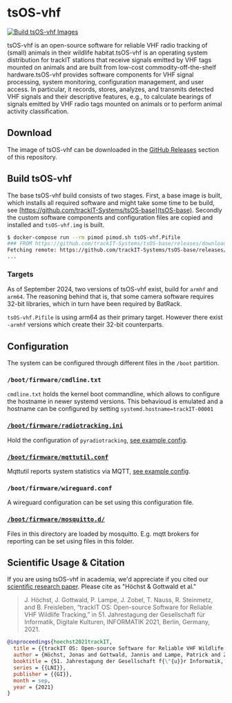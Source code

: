 # tsOS-vhf
[![Build tsOS-vhf Images](https://github.com/trackIT-Systems/tsOS-vhf/actions/workflows/build.yml/badge.svg)](https://github.com/trackIT-Systems/tsOS-vhf/actions/workflows/build.yml)

tsOS-vhf is an open-source software for reliable VHF radio tracking of (small) animals in their wildlife habitat.tsOS-vhf is an operating system distribution for trackIT stations that receive signals emitted by VHF tags mounted on animals and are built from low-cost commodity-off-the-shelf hardware.tsOS-vhf provides software components for VHF signal processing, system monitoring, configuration management, and user access. In particular, it records, stores, analyzes, and transmits detected VHF signals and their descriptive features, e.g., to calculate bearings of signals emitted by VHF radio tags mounted on animals or to perform animal activity classification. 


## Download

The image of tsOS-vhf can be downloaded in the [GitHub Releases](https://github.com/trackIT-Systems/tsOS-vhf/releases) section of this repository. 

## Build tsOS-vhf

The base tsOS-vhf build consists of two stages. First, a base image is built, which installs all required software and might take some time to be build, see [https://github.com/trackIT-Systems/tsOS-base](tsOS-base). Secondly the custom software components and configuration files are copied and installed and `tsOS-vhf.img` is built. 

```sh
$ docker-compose run --rm pimod pimod.sh tsOS-vhf.Pifile
### FROM https://github.com/trackIT-Systems/tsOS-base/releases/download/2024.07.2/tsOS-base-arm64-2024.07.2.zip
Fetching remote: https://github.com/trackIT-Systems/tsOS-base/releases/download/2024.07.2/tsOS-base-arm64-2024.07.2.zip
...
```

### Targets

As of September 2024, two versions of tsOS-vhf exist, build for `armhf` and `arm64`. The reasoning behind that is, that some camera software requires 32-bit libraries, which in turn have been required by BatRack. 

`tsOS-vhf.Pifile` is using arm64 as their primary target. However there exist `-armhf` versions which create their 32-bit counterparts. 

## Configuration

The system can be configured through different files in the `/boot` partition.

### `/boot/firmware/cmdline.txt`

`cmdline.txt` holds the kernel boot commandline, which allows to configure the hostname in newer systemd versions. This behavioud is emulated and a hostname can be configured by setting `systemd.hostname=trackIT-00001`

### [`/boot/firmware/radiotracking.ini`](boot/firmware/radiotracking.ini)

Hold the configuration of `pyradiotracking`, [see example config](https://github.com/trackIT-Systems/pyradiotracking/blob/main/etc/radiotracking.ini).

### [`/boot/firmware/mqttutil.conf`](boot/firmware/mqttutil.conf)

Mqttutil reports system statistics via MQTT, [see example config](https://github.com/trackIT-Systems/pymqttutil/blob/main/etc/mqttutil.conf).


### `/boot/firmware/wireguard.conf`

A wireguard configuration can be set using this configuration file. 

### [`/boot/firmware/mosquitto.d/`](boot/firmware/mosquitto.d/)

Files in this directory are loaded by mosquitto. E.g. mqtt brokers for reporting can be set using files in this folder.

## Scientific Usage & Citation

If you are using tsOS-vhf in academia, we'd appreciate if you cited our [scientific research paper](https://jonashoechst.de/assets/papers/hoechst2021tRackIT.pdf). Please cite as "Höchst & Gottwald et al."

> J. Höchst, J. Gottwald, P. Lampe, J. Zobel, T. Nauss, R. Steinmetz, and B. Freisleben, “trackIT OS: Open-source Software for Reliable VHF Wildlife Tracking,” in 51. Jahrestagung der Gesellschaft für Informatik, Digitale Kulturen, INFORMATIK 2021, Berlin, Germany, 2021.

```bibtex
@inproceedings{hoechst2021trackIT,
  title = {{trackIT OS: Open-source Software for Reliable VHF Wildlife Tracking}},
  author = {Höchst, Jonas and Gottwald, Jannis and Lampe, Patrick and Zobel, Julian and Nauss, Thomas and Steinmetz, Ralf and Freisleben, Bernd},
  booktitle = {51. Jahrestagung der Gesellschaft f{\"{u}}r Informatik, Digitale Kulturen, {INFORMATIK} 2021, Berlin, Germany},
  series = {{LNI}},
  publisher = {{GI}},
  month = sep,
  year = {2021}
}
```
